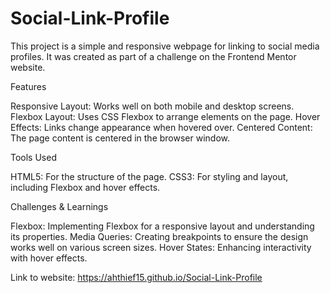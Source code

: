 # Social-Link-Profile

This project is a simple and responsive webpage for linking to social media profiles. It was created as part of a challenge on the Frontend Mentor website.

Features

Responsive Layout: Works well on both mobile and desktop screens.
Flexbox Layout: Uses CSS Flexbox to arrange elements on the page.
Hover Effects: Links change appearance when hovered over.
Centered Content: The page content is centered in the browser window.

Tools Used

HTML5: For the structure of the page.
CSS3: For styling and layout, including Flexbox and hover effects.

Challenges & Learnings

Flexbox: Implementing Flexbox for a responsive layout and understanding its properties.
Media Queries: Creating breakpoints to ensure the design works well on various screen sizes.
Hover States: Enhancing interactivity with hover effects.

Link to website: https://ahthief15.github.io/Social-Link-Profile


